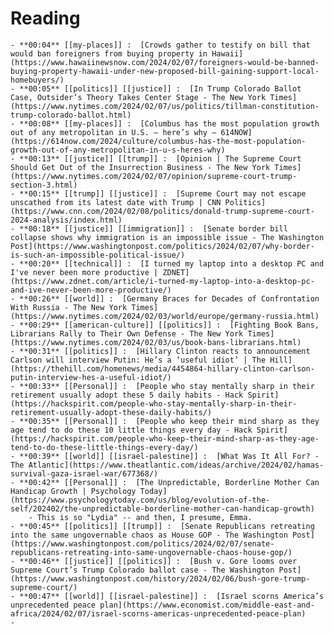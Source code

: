 # Reading
	- **00:04** [[my-places]] :  [Crowds gather to testify on bill that would ban foreigners from buying property in Hawaii](https://www.hawaiinewsnow.com/2024/02/07/foreigners-would-be-banned-buying-property-hawaii-under-new-proposed-bill-gaining-support-local-homebuyers/)
	- **00:05** [[politics]] [[justice]] :  [In Trump Colorado Ballot Case, Outsider’s Theory Takes Center Stage - The New York Times](https://www.nytimes.com/2024/02/07/us/politics/tillman-constitution-trump-colorado-ballot.html)
	- **00:08** [[my-places]] :  [Columbus has the most population growth out of any metropolitan in U.S. – here’s why – 614NOW](https://614now.com/2024/culture/columbus-has-the-most-population-growth-out-of-any-metropolitan-in-u-s-heres-why)
	- **00:13** [[justice]] [[trump]] :  [Opinion | The Supreme Court Should Get Out of the Insurrection Business - The New York Times](https://www.nytimes.com/2024/02/07/opinion/supreme-court-trump-section-3.html)
	- **00:15** [[trump]] [[justice]] :  [Supreme Court may not escape unscathed from its latest date with Trump | CNN Politics](https://www.cnn.com/2024/02/08/politics/donald-trump-supreme-court-2024-analysis/index.html)
	- **00:18** [[justice]] [[immigration]] :  [Senate border bill collapse shows why immigration is an impossible issue - The Washington Post](https://www.washingtonpost.com/politics/2024/02/07/why-border-is-such-an-impossible-political-issue/)
	- **00:20** [[technical]] :  [I turned my laptop into a desktop PC and I've never been more productive | ZDNET](https://www.zdnet.com/article/i-turned-my-laptop-into-a-desktop-pc-and-ive-never-been-more-productive/)
	- **00:26** [[world]] :  [Germany Braces for Decades of Confrontation With Russia - The New York Times](https://www.nytimes.com/2024/02/03/world/europe/germany-russia.html)
	- **00:29** [[american-culture]] [[politics]] :  [Fighting Book Bans, Librarians Rally to Their Own Defense - The New York Times](https://www.nytimes.com/2024/02/03/us/book-bans-librarians.html)
	- **00:31** [[politics]] :  [Hillary Clinton reacts to announcement Carlson will interview Putin: He’s a ‘useful idiot’ | The Hill](https://thehill.com/homenews/media/4454864-hillary-clinton-carlson-putin-interview-hes-a-useful-idiot/)
	- **00:33** [[Personal]] :  [People who stay mentally sharp in their retirement usually adopt these 5 daily habits - Hack Spirit](https://hackspirit.com/people-who-stay-mentally-sharp-in-their-retirement-usually-adopt-these-daily-habits/)
	- **00:35** [[Personal]] :  [People who keep their mind sharp as they age tend to do these 10 little things every day - Hack Spirit](https://hackspirit.com/people-who-keep-their-mind-sharp-as-they-age-tend-to-do-these-little-things-every-day/)
	- **00:39** [[world]] [[israel-palestine]] :  [What Was It All For? - The Atlantic](https://www.theatlantic.com/ideas/archive/2024/02/hamas-survival-gaza-israel-war/677368/)
	- **00:42** [[Personal]] :  [The Unpredictable, Borderline Mother Can Handicap Growth | Psychology Today](https://www.psychologytoday.com/us/blog/evolution-of-the-self/202402/the-unpredictable-borderline-mother-can-handicap-growth)
		- This is so "Lydia" -- and then, I presume, Emma.
	- **00:45** [[politics]] [[trump]] :  [Senate Republicans retreating into the same ungovernable chaos as House GOP - The Washington Post](https://www.washingtonpost.com/politics/2024/02/07/senate-republicans-retreating-into-same-ungovernable-chaos-house-gop/)
	- **00:46** [[justice]] [[politics]] :  [Bush v. Gore looms over Supreme Court’s Trump Colorado ballot case - The Washington Post](https://www.washingtonpost.com/history/2024/02/06/bush-gore-trump-supreme-court/)
	- **00:47** [[world]] [[israel-palestine]] :  [Israel scorns America’s unprecedented peace plan](https://www.economist.com/middle-east-and-africa/2024/02/07/israel-scorns-americas-unprecedented-peace-plan)
	-